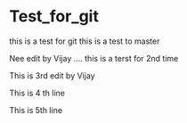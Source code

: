 # Test_for_git
this is a test for git
this is a test to master 

Nee edit by Vijay ....
 this is a terst for 2nd time 
 

This is 3rd edit by Vijay

This is 4 th line

This is 5th line
